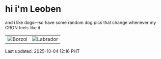 # hi i'm Leoben

and i like dogs—so have some random dog pics that change whenever my CRON feels like it

|  |  |
|--------|----------|
| ![Borzoi](https://random-dog-vercel.vercel.app/api/random-borzoi?v=1759551376) | ![Labrador](https://random-dog-vercel.vercel.app/api/random-labrador?v=1759551376) |

Last updated: 2025-10-04 12:16 PHT
